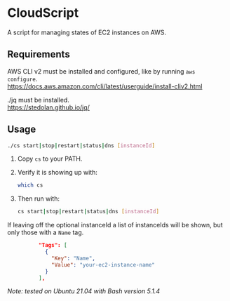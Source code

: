 # CloudScript

A script for managing states of EC2 instances on AWS.

## Requirements

AWS CLI v2 must be installed and configured, like by running `aws configure`.  
https://docs.aws.amazon.com/cli/latest/userguide/install-cliv2.html

./jq must be installed.  
https://stedolan.github.io/jq/

## Usage

```sh
./cs start|stop|restart|status|dns [instanceId]
```

1. Copy `cs` to your PATH.
1. Verify it is showing up with:

    ```sh
    which cs
    ```

1. Then run with:

    ```sh
    cs start|stop|restart|status|dns [instanceId]
    ```

If leaving off the optional instanceId a list of instanceIds will be shown, but only those with a `Name` tag.

```json
          "Tags": [
            {
              "Key": "Name",
              "Value": "your-ec2-instance-name"
            }
          ],
```

*Note: tested on Ubuntu 21.04 with Bash version 5.1.4*
